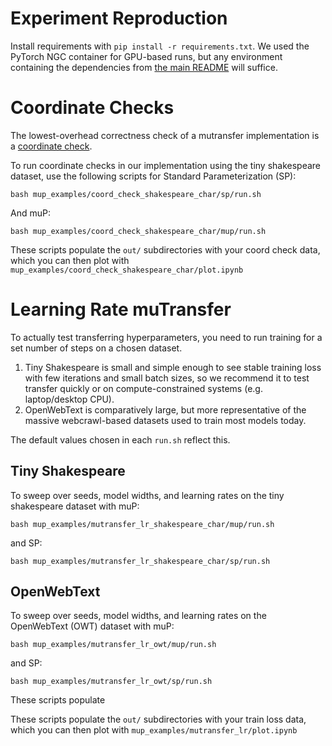 # Experiment Reproduction

Install requirements with `pip install -r requirements.txt`. We used the PyTorch NGC container for GPU-based runs, but any environment containing the dependencies from [the main README](https://github.com/EleutherAI/nanoGPT-mup?tab=readme-ov-file#install) will suffice.


# Coordinate Checks

The lowest-overhead correctness check of a mutransfer implementation is a [coordinate check](https://github.com/microsoft/mup?tab=readme-ov-file#checking-correctness-of-parametrization).

To run coordinate checks in our implementation using the tiny shakespeare dataset, use the following scripts for Standard Parameterization (SP):

```
bash mup_examples/coord_check_shakespeare_char/sp/run.sh
```

And muP:

```
bash mup_examples/coord_check_shakespeare_char/mup/run.sh
```

These scripts populate the `out/` subdirectories with your coord check data, which you can then plot with `mup_examples/coord_check_shakespeare_char/plot.ipynb`


# Learning Rate muTransfer

To actually test transferring hyperparameters, you need to run training for a set number of steps on a chosen dataset. 

1. Tiny Shakespeare is small and simple enough to see stable training loss with few iterations and small batch sizes, so we recommend it to test transfer quickly or on compute-constrained systems (e.g. laptop/desktop CPU). 
2. OpenWebText is comparatively large, but more representative of the massive webcrawl-based datasets used to train most models today. 

The default values chosen in each `run.sh` reflect this.

## Tiny Shakespeare

To sweep over seeds, model widths, and learning rates on the tiny shakespeare dataset with muP:

```
bash mup_examples/mutransfer_lr_shakespeare_char/mup/run.sh
```

and SP:

```
bash mup_examples/mutransfer_lr_shakespeare_char/sp/run.sh
```

## OpenWebText

To sweep over seeds, model widths, and learning rates on the OpenWebText (OWT) dataset with muP:

```
bash mup_examples/mutransfer_lr_owt/mup/run.sh
```

and SP:

```
bash mup_examples/mutransfer_lr_owt/sp/run.sh
```

These scripts populate 

These scripts populate the `out/` subdirectories with your train loss data, which you can then plot with `mup_examples/mutransfer_lr/plot.ipynb`